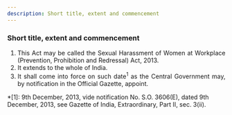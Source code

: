 ```yaml
---
description: Short title, extent and commencement
---
```


### Short title, extent and commencement


1. <div style="text-align: justify"> This Act may be called the Sexual Harassment of Women at Workplace (Prevention, Prohibition and Redressal) Act, 2013.
2. <div style="text-align: justify"> It extends to the whole of India.
3. <div style="text-align: justify"> It shall come into force on such date<sup>1</sup> as the Central Government may, by notification in the Official Gazette, appoint.


*[1]: 9th December, 2013, vide notification No. S.O. 3606(E), dated 9th December, 2013, see Gazette of India, Extraordinary, Part II, sec. 3(ii).
